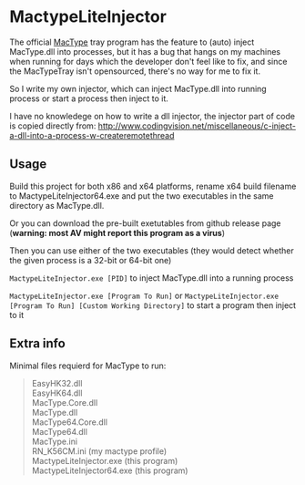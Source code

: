 # MactypeLiteInjector

The official [MacType](https://github.com/snowie2000/mactype) tray program has the feature to (auto) inject MacType.dll into processes, but it has a bug that hangs on my machines when running for days which the developer don't feel like to fix, and since the MacTypeTray isn't opensourced, there's no way for me to fix it.

So I write my own injector, which can inject MacType.dll into running process or start a process then inject to it.

I have no knowledege on how to write a dll injector, the injector part of code is copied directly from: http://www.codingvision.net/miscellaneous/c-inject-a-dll-into-a-process-w-createremotethread

## Usage
Build this project for both x86 and x64 platforms, rename x64 build filename to MactypeLiteInjector64.exe and put the two executables in the same directory as MacType.dll.

Or you can download the pre-built exetutables from github release page (**warning: most AV might report this program as a virus**)

Then you can use either of the two executables (they would detect whether the given process is a 32-bit or 64-bit one)

```MactypeLiteInjector.exe [PID]``` to inject MacType.dll into a running process  
  
```MactypeLiteInjector.exe [Program To Run]```  or
```MactypeLiteInjector.exe [Program To Run] [Custom Working Directory]``` to start a program then inject to it

## Extra info
Minimal files requierd for MacType to run:
>EasyHK32.dll  
>EasyHK64.dll  
>MacType.Core.dll  
>MacType.dll  
>MacType64.Core.dll  
>MacType64.dll  
>MacType.ini  
>RN_K56CM.ini (my mactype profile)  
>MactypeLiteInjector.exe (this program)  
>MactypeLiteInjector64.exe (this program)  
